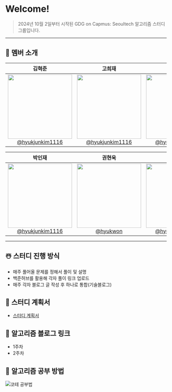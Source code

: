 # Welcome!

> 2024년 10월 2일부터 시작된 GDG on Capmus: Seoultech 알고리즘 스터디 그룹입니다.

---

## 👥 멤버 소개

<div align="center">

|                                                        **김혁준**                                                         |                                                        **고희재**                                                         |                                                        **최동주**                                                         |
| :-----------------------------------------------------------------------------------------------------------------------: | :-----------------------------------------------------------------------------------------------------------------------: | :-----------------------------------------------------------------------------------------------------------------------: |
| [<img src="https://github.com/user-attachments/assets/ea355e3d-b25d-46f4-b8c2-67e30526f9f1" height=200 width=200> <br/> @hyukjunkim1116](https://github.com/hyukjunkim1116) | [<img src="https://picsum.photos/200/200" height=200 width=200> <br/> @hyukjunkim1116](https://github.com/hyukjunkim1116) | [<img src="https://picsum.photos/200/200" height=200 width=200> <br/> @hyukjunkim1116](https://github.com/hyukjunkim1116) |

|                                                        **박인재**                                                         |                                                        **권현욱**                                                         |                                                        **신민규**                                                         |
| :-----------------------------------------------------------------------------------------------------------------------: | :-----------------------------------------------------------------------------------------------------------------------: | :-----------------------------------------------------------------------------------------------------------------------: |
| [<img src="https://picsum.photos/200/200" height=200 width=200> <br/> @hyukjunkim1116](https://github.com/hyukjunkim1116) | [<img src="https://picsum.photos/200/200" height=200 width=200> <br/> @hyukwon](https://github.com/woogie01) | [<img src="https://picsum.photos/200/200" height=200 width=200> <br/> @hyukjunkim1116](https://github.com/hyukjunkim1116) |

</div>

---

## ☃️ 스터디 진행 방식

- 매주 풀어올 문제를 정해서 풀이 및 설명
- 백준허브를 활용해 각자 풀이 링크 업로드
- 매주 각자 블로그 글 작성 후 하나로 통합(기술블로그)

## 📝 스터디 계획서

- [스터디 계획서](https://honey-fridge-6af.notion.site/GDGoC-4th-108622145bd980cc88fdcee300b66f18)

## 💬 알고리즘 블로그 링크

- 1주차
- 2주차

## 👏 알고리즘 공부 방법
![코테 공부법](https://github.com/user-attachments/assets/fdec2f3f-60d7-4d71-a193-8ca33fc19d50)
